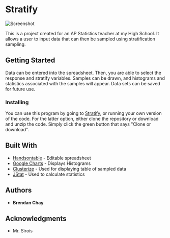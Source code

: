 # Stratify

![Screenshot](https://bchay.github.io/Stratify/Site-Screenshot.png)

This is a project created for an AP Statistics teacher at my High School. It allows a user to input data that can then be sampled using stratification sampling.

## Getting Started
Data can be entered into the spreadsheet. Then, you are able to select the response and stratify variables. Samples can be drawn, and histograms and statistics associated with the samples will appear. Data sets can be saved for future use.

### Installing

You can use this program by going to [Stratify](bchay.github.io/Stratify), or running your own version of the code. For the latter option, either clone the repository or download and unzip the code. Simply click the green button that says "Clone or download".

## Built With

* [Handsontable](https://handsontable.com/) - Editable spreadsheet
* [Google Charts](https://developers.google.com/chart/) - Displays Histograms
* [Clusterize](https://clusterize.js.org/) - Used for displaying table of sampled data
* [JStat](https://github.com/jstat/jstat) - Used to calculate statistics

## Authors

* **Brendan Chay**

## Acknowledgments

* Mr. Sirois